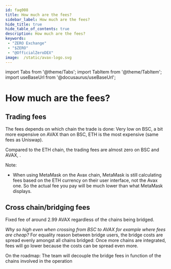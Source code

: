 ```yaml
---
id: faq008
title: How much are the fees?
sidebar_label: How much are the fees?
hide_title: true
hide_table_of_contents: true
description: How much are the fees?
keywords:
 - "ZERO Exchange"
 - "$ZERO"
 - "@OfficialZeroDEX"
image:  /static/avax-logo.svg
---
```


import Tabs from '@theme/Tabs';
import TabItem from '@theme/TabItem';
import useBaseUrl from '@docusaurus/useBaseUrl';

# How much are the fees?

## Trading fees

The fees depends on which chain the trade is done: Very low on BSC, a bit more expensive on AVAX than on BSC, ETH is the most expensive (same fees as Uniswap).

Compared to the ETH chain, the trading fees are almost zero on BSC and AVAX, .

Note:
* When using MetaMask on the Avax chain, MetaMask is still calculating fees based on the ETH currency on their user interface, not the Avax one.  So the actual fee you pay will be much lower than what MetaMask displays.


## Cross chain/bridging fees

Fixed fee of around 2.99 AVAX regardless of the chains being bridged.

_Why so high even when crossing from BSC to AVAX for example where fees are cheap?_
For equality reason between bridge users, the bridge costs are spread evenly amongst all chains bridged: Once more chains are integrated, fees will go lower because the costs can be spread even more.

On the roadmap: The team will decouple the bridge fees in function of the chains involved in the operation
